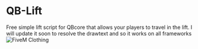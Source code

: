 # QB-Lift
Free simple lift script for QBcore that allows your players to travel in the lift. I will update it soon to resolve the drawtext and so it works on all frameworks
![FiveM Clothing](https://i.imgur.com/UHWzSOW.png)

